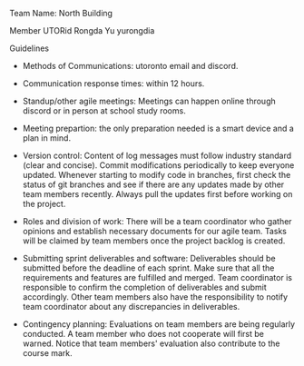 Team Name: North Building

Member			UTORid
Rongda Yu		yurongdia


Guidelines
- Methods of Communications:
	utoronto email and discord.

- Communication response times:
	within 12 hours.

- Standup/other agile meetings:
	Meetings can happen online through discord or in person at school study rooms.

- Meeting prepartion:
	the only preparation needed is a smart device and a plan in mind.

- Version control:
	Content of log messages must follow industry standard (clear and concise). Commit modifications periodically to keep everyone updated. Whenever starting to modify code in branches, first check the status of git branches and see if there are any updates made by other team members recently. Always pull the updates first before working on the project.

- Roles and division of work:
	There will be a team coordinator who gather opinions and establish necessary documents for our agile team. Tasks will be claimed by team members once the project backlog is created.

- Submitting sprint deliverables and software:
	Deliverables should be submitted before the deadline of each sprint. Make sure that all the requirements and features are fulfilled and merged. Team coordinator is responsible to confirm the completion of deliverables and submit accordingly. Other team members also have the responsibility to notify team coordinator about any discrepancies in deliverables.

- Contingency planning:
	Evaluations on team members are being regularly conducted. A team member who does not cooperate will first be warned. Notice that team members' evaluation also contribute to the course mark. 
